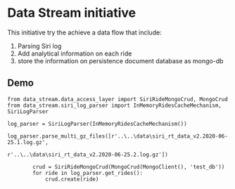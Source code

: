 # Data Stream initiative
This initiative try the achieve a data flow that include: 
1. Parsing Siri log
2. Add analytical information on each ride
3. store the information on persistence document database as mongo-db

## Demo

``` 
from data_stream.data_access_layer import SiriRideMongoCrud, MongoCrud
from data_stream.siri_log_parser import InMemoryRidesCacheMechanism, SiriLogParser

log_parser = SiriLogParser(InMemoryRidesCacheMechanism())
        log_parser.parse_multi_gz_files([r'..\..\data\siri_rt_data_v2.2020-06-25.1.log.gz',
                                         r'..\..\data\siri_rt_data_v2.2020-06-25.2.log.gz'])

        crud = SiriRideMongoCrud(MongoCrud(MongoClient(), 'test_db'))
        for ride in log_parser.get_rides():
            crud.create(ride)
```